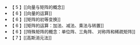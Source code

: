 - 【 5 】[[向量与矩阵的概念]]
- 【 6 】[[向量的运算]]
- 【 6 】[[矩阵的初等变换]]
- 【 6 】[[矩阵的运算：加法、减法、乘法与转置]]
- 【 6 】[[特殊矩阵的概念：单位阵、三角阵、 对称阵和稀疏矩阵]]
- 【 7 】[[高斯消元法]]